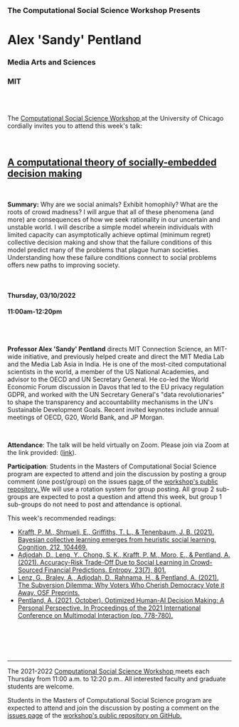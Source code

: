 

<br>

<h3 class=pfblock-header> The Computational Social Science Workshop Presents </h3>

<h1 class=pfblock-header3> Alex 'Sandy' Pentland </h1>
<h3 class=pfblock-header3> Media Arts and Sciences </h3>
<h3 class=pfblock-header3> MIT </h3>

<br><br>



<p class=pfblock-header3>The <a href="https://macss.uchicago.edu/content/computation-workshop"> Computational Social Science Workshop </a> at the University of Chicago cordially invites you to attend this week's talk:</p>



<br>

<div class=pfblock-header3>
<h2 class=pfblock-header>
  <a href=https://github.com/uchicago-computation-workshop/Winter2022/tree/master/03-10_Pentland> A computational theory of socially-embedded decision making </a>
</h2>

<br>
</div>



<p class=footertext2>

**Summary:** Why are we social animals?  Exhibit homophily?  What are the roots of crowd madness?  I will argue that all of these phenomena (and more) are consequences of how we seek rationality in our uncertain and unstable world. I will describe a simple model wherein individuals with limited capacity can asymptotically achieve optimal (minimum regret) collective decision making and show that the failure conditions of this model predict many of the problems that plague human societies. Understanding how these failure conditions connect to social problems offers new paths to improving society.


</p>

<br>

<h4 class=pfblock-header3> Thursday, 03/10/2022 </h4>
<h4 class=pfblock-header3> 11:00am-12:20pm </h4>

<br><br>

<p class=footertext2>

**Professor Alex 'Sandy' Pentland** directs MIT Connection Science, an MIT-wide initiative, and previously helped create and direct the MIT Media Lab and the Media Lab Asia in India. He is one of the most-cited  computational scientists in the world, a member of the US National Academies, and advisor to the OECD and UN Secretary General. He co-led the World Economic Forum discussion in Davos that led to the EU privacy regulation GDPR, and worked with the UN Secretary General's "data revolutionaries" to shape the transparency and accountability mechanisms in the UN's Sustainable Development Goals.  Recent invited keynotes include annual meetings of OECD, G20, World Bank, and JP Morgan.
</p>

<br>

<p class=footertext2>

**Attendance**: The talk will be held virtually on Zoom. Please join via Zoom at the link provided: ([link](https://uchicago.zoom.us/j/96755762030?pwd=OHFQb280WU1lWWZib0RGUVZMdG43UT09)).

</p>

<p class=footertext2>

**Participation**: Students in the Masters of Computational Social Science program are expected to attend and join the discussion by posting a group comment (one post/group) on the issues <a href= https://github.com/uchicago-computation-workshop/Winter2022/issues/10> page </a> of the <a href="https://github.com/uchicago-computation-workshop"> workshop's public repository. </a> We will use a rotation system for group posting. All group 2 sub-groups are expected to post a question and attend this week, but group 1 sub-groups do not need to post and attendance is optional.

This week's recommended readings:

- [Krafft, P. M., Shmueli, E., Griffiths, T. L., & Tenenbaum, J. B. (2021). Bayesian collective learning emerges from heuristic social learning. Cognition, 212, 104469.](https://github.com/uchicago-computation-workshop/Winter2022/blob/master/03-10_Pentland/Pentland_1.pdf)
- [Adjodah, D., Leng, Y., Chong, S. K., Krafft, P. M., Moro, E., & Pentland, A. (2021). Accuracy-Risk Trade-Off Due to Social Learning in Crowd-Sourced Financial Predictions. Entropy, 23(7), 801.](https://github.com/uchicago-computation-workshop/Winter2022/blob/master/03-10_Pentland/Pentland_2.pdf)
- [Lenz, G., Braley, A., Adjodah, D., Rahnama, H., & Pentland, A. (2021). The Subversion Dilemma: Why Voters Who Cherish Democracy Vote it Away. OSF Preprints.](https://github.com/uchicago-computation-workshop/Winter2022/blob/master/03-10_Pentland/Pentland_3.pdf)
- [Pentland, A. (2021, October). Optimized Human-AI Decision Making: A Personal Perspective. In Proceedings of the 2021 International Conference on Multimodal Interaction (pp. 778-780).](https://github.com/uchicago-computation-workshop/Winter2022/blob/master/03-10_Pentland/Pentland_4.pdf)

<br>

<br><br>

---

<p class=footertext> The 2021-2022 <a href="https://macss.uchicago.edu/content/computation-workshop"> Computational Social Science Workshop </a> meets each Thursday from 11:00 a.m. to 12:20 p.m.. All interested faculty and graduate students are welcome.</p>



<p class=footertext>Students in the Masters of Computational Social Science program are expected to attend and join the discussion by posting a comment on the <a href=https://github.com/uchicago-computation-workshop/Winter2022/issues/10>issues page</a> of the <a href=https://github.com/uchicago-computation-workshop/Winter2022/tree/master/03-10_Pentland>workshop's public repository on GitHub.</a></p>

